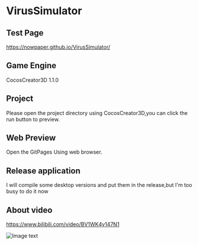 # VirusSimulator

## Test Page 

https://nowpaper.github.io/VirusSimulator/

## Game Engine

CocosCreator3D 1.1.0

## Project

Please open the project directory using CocosCreator3D,you can click the run button to preview.

## Web Preview

Open the GitPages Using web browser.

## Release application

I will compile some desktop versions and put them in the release,but I'm too busy to do it now

## About video

https://www.bilibili.com/video/BV1WK4y147N1

![Image text](https://i1.hdslb.com/bfs/archive/84c6dc5b8ba157e2238da5641741a58fb405c9b6.jpg)

